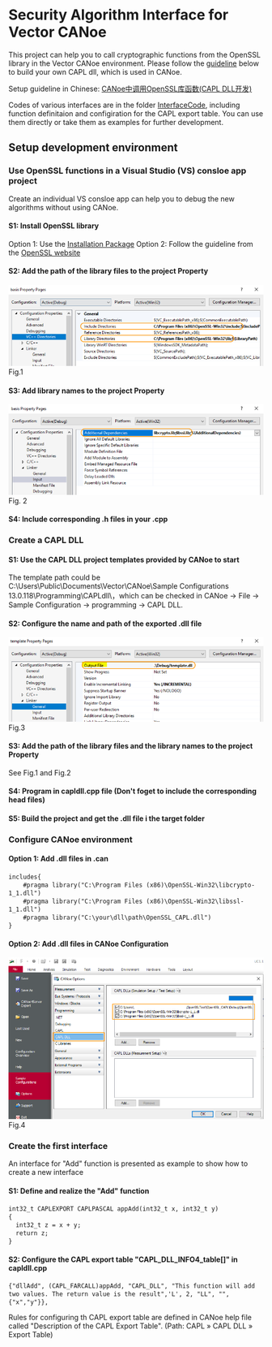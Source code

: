 # Security Algorithm Interface for Vector CANoe

This project can help you to call cryptographic functions from the OpenSSL library in the Vector CANoe environment. Please follow the [guideline](#Setup-development-environment) below to build your own CAPL dll, which is used in CANoe. 

Setup guideline in Chinese: [CANoe中调用OpenSSL库函数(CAPL DLL开发)](https://yujinghua.github.io/blog/openssl-capl-setup.html)

Codes of various interfaces are in the folder [InterfaceCode](https://github.com/yujinghua/SecAlgInCANoe/tree/main/InterfaceCode), including function definitaion and configiration for the CAPL export table. You can use them directly or take them as examples for further development.

## Setup development environment

### Use OpenSSL functions in a Visual Studio (VS) consloe app project

Create an individual VS consloe app can help you to debug the new algorithms without using CANoe.

#### S1: Install OpenSSL library
Option 1: Use the [Installation Package](http://slproweb.com/products/Win32OpenSSL.html)
Option 2: Follow the guideline from the [OpenSSL website](https://www.openssl.org/source/)

#### S2: Add the path of the library files to the project Property
![](https://github.com/yujinghua/SecAlgInCANoe/blob/main/image/Setup_1.png) <br>
Fig.1

#### S3: Add library names to the project Property
![](https://github.com/yujinghua/SecAlgInCANoe/blob/main/image/Setup_2.png) <br>
Fig. 2

#### S4: Include corresponding .h files in your .cpp

### Create a CAPL DLL

#### S1: Use the CAPL DLL project templates provided by CANoe to start
The template path could be C:\Users\Public\Documents\Vector\CANoe\Sample Configurations 13.0.118\Programming\CAPLdll\，which can be checked in CANoe -> File -> Sample Configuration -> programming -> CAPL DLL.

#### S2: Configure the name and path of the exported .dll file
![](https://github.com/yujinghua/SecAlgInCANoe/blob/main/image/Setup_3.png) <br>
Fig.3

#### S3: Add the path of the library files and the library names to the project Property 
See Fig.1 and Fig.2

#### S4: Program in capldll.cpp file (Don't foget to include the corresponding head files)

#### S5: Build the project and get the .dll file i the target folder

### Configure CANoe environment

#### Option 1: Add .dll files in .can 

```
includes{
    #pragma library("C:\Program Files (x86)\OpenSSL-Win32\libcrypto-1_1.dll")
    #pragma library("C:\Program Files (x86)\OpenSSL-Win32\libssl-1_1.dll")
    #pragma library("C:\your\dll\path\OpenSSL_CAPL.dll")
}
```
#### Option 2: Add .dll files in CANoe Configuration
![](https://github.com/yujinghua/SecAlgInCANoe/blob/main/image/Setup_4.png) <br>
Fig.4

### Create the first interface
An interface for "Add" function is presented as example to show how to create a new interface

#### S1: Define and realize the "Add" function
```
int32_t CAPLEXPORT CAPLPASCAL appAdd(int32_t x, int32_t y)
{
  int32_t z = x + y;
  return z;
}
```
#### S2: Configure the CAPL export table "CAPL_DLL_INFO4_table[]" in capldll.cpp
```
{"dllAdd", (CAPL_FARCALL)appAdd, "CAPL_DLL", "This function will add two values. The return value is the result",'L', 2, "LL", "", {"x","y"}},
```
Rules for configuring th CAPL export table are defined in CANoe help file called "Description of the CAPL Export Table". (Path: CAPL » CAPL DLL » Export Table)

